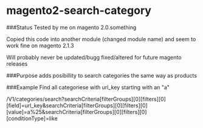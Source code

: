 # magento2-search-category
###Status
Tested by me on magento 2.0.something

Copied this code into another module (changed module name) and seem to work fine on magento 2.1.3

Will probably never be updated/bugg fixed/altered for future magento releases

###Purpose
adds posibillity to search categories the same way as products

###Example
Find all categoriese with url_key starting with an "a"

/V1/categories/search?searchCriteria[filterGroups][0][filters][0][field]=url_key&searchCriteria[filterGroups][0][filters][0][value]=a%25&searchCriteria[filterGroups][0][filters][0][conditionType]=like
